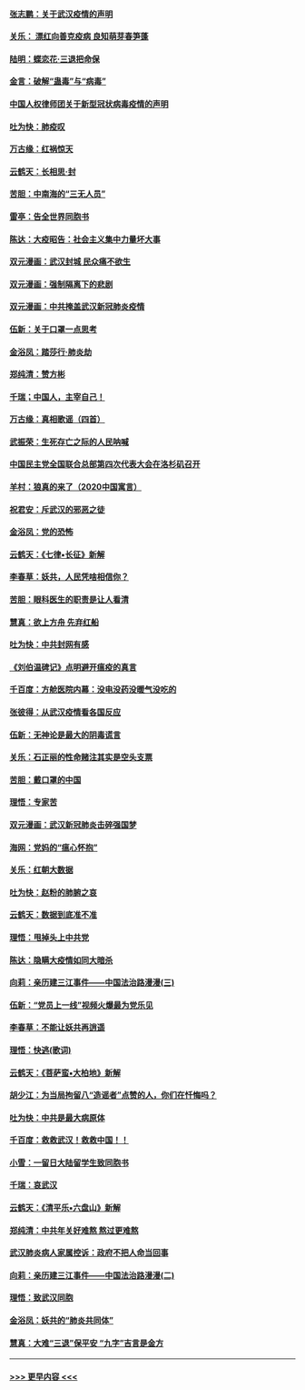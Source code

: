 #### [张志鹏：关于武汉疫情的声明](../pages/nsc993/n11867182.md?t=02141155) 
#### [关乐： 漂红向善克疫病 良知萌芽春笋蓬](../pages/nsc993/n11865710.md?t=02141155) 
#### [陆明：蝶恋花‧三退把命保](../pages/nsc993/n11865673.md?t=02141155) 
#### [金言：破解“蛊毒”与“病毒”](../pages/nsc993/n11864103.md?t=02141155) 
#### [中国人权律师团关于新型冠状病毒疫情的声明](../pages/nsc993/n11864249.md?t=02141155) 
#### [吐为快：肺疫叹](../pages/nsc993/n11864027.md?t=02141155) 
#### [万古缘：红祸惊天](../pages/nsc993/n11864079.md?t=02141155) 
#### [云鹤天：长相思‧封](../pages/nsc993/n11864006.md?t=02141155) 
#### [苦胆：中南海的“三无人员”](../pages/nsc993/n11862997.md?t=02141155) 
#### [雷亭：告全世界同胞书](../pages/nsc993/n11862572.md?t=02141155) 
#### [陈达：大疫昭告：社会主义集中力量坏大事](../pages/nsc993/n11859419.md?t=02141155) 
#### [双元漫画：武汉封城 民众痛不欲生](../pages/nsc993/n11859287.md?t=02141155) 
#### [双元漫画：强制隔离下的悲剧](../pages/nsc993/n11859244.md?t=02141155) 
#### [双元漫画：中共掩盖武汉新冠肺炎疫情](../pages/nsc993/n11858249.md?t=02141155) 
#### [伍新：关于口罩一点思考](../pages/nsc993/n11859195.md?t=02141155) 
#### [金浴凤：踏莎行‧肺炎劫](../pages/nsc993/n11858227.md?t=02141155) 
#### [郑纯清：赞方彬](../pages/nsc993/n11856803.md?t=02141155) 
#### [千瑞；中国人，主宰自己！](../pages/nsc993/n11856793.md?t=02141155) 
#### [万古缘：真相歌谣（四首）](../pages/nsc993/n11856263.md?t=02141155) 
#### [武振荣：生死存亡之际的人民呐喊](../pages/nsc993/n11856256.md?t=02141155) 
#### [中国民主党全国联合总部第四次代表大会在洛杉矶召开](../pages/nsc993/n11856344.md?t=02141155) 
#### [羊村：狼真的来了（2020中国寓言）](../pages/nsc993/n11856229.md?t=02141155) 
#### [祝君安：斥武汉的邪恶之徒](../pages/nsc993/n11855861.md?t=02141155) 
#### [金浴凤：党的恐怖](../pages/nsc993/n11855849.md?t=02141155) 
#### [云鹤天：《七律▪长征》新解](../pages/nsc993/n11855479.md?t=02141155) 
#### [李春草：妖共，人民凭啥相信你？](../pages/nsc993/n11855196.md?t=02141155) 
#### [苦胆：眼科医生的职责是让人看清](../pages/nsc993/n11853840.md?t=02141155) 
#### [慧真：欲上方舟 先弃红船](../pages/nsc993/n11853483.md?t=02141155) 
#### [吐为快：中共封网有感](../pages/nsc993/n11852575.md?t=02141155) 
#### [《刘伯温碑记》点明避开瘟疫的真言](../pages/nsc993/n11852128.md?t=02141155) 
#### [千百度：方舱医院内幕：没电没药没暖气没吃的](../pages/nsc993/n11850211.md?t=02141155) 
#### [张彼得：从武汉疫情看各国反应](../pages/nsc993/n11850102.md?t=02141155) 
#### [伍新：无神论是最大的阴毒谎言](../pages/nsc993/n11846129.md?t=02141155) 
#### [关乐：石正丽的性命赌注其实是空头支票](../pages/nsc993/n11846109.md?t=02141155) 
#### [苦胆：戴口罩的中国](../pages/nsc993/n11845576.md?t=02141155) 
#### [理悟：专家苦](../pages/nsc993/n11845564.md?t=02141155) 
#### [双元漫画：武汉新冠肺炎击碎强国梦](../pages/nsc993/n11843320.md?t=02141155) 
#### [海网：党妈的“瘟心怀抱”](../pages/nsc993/n11840740.md?t=02141155) 
#### [关乐：红朝大数据](../pages/nsc993/n11840675.md?t=02141155) 
#### [吐为快：赵粉的肺腑之哀](../pages/nsc993/n11840618.md?t=02141155) 
#### [云鹤天：数据到底准不准](../pages/nsc993/n11840325.md?t=02141155) 
#### [理悟：甩掉头上中共党](../pages/nsc993/n11838826.md?t=02141155) 
#### [陈达：隐瞒大疫情如同大暗杀](../pages/nsc993/n11838771.md?t=02141155) 
#### [向莉：亲历建三江事件——中国法治路漫漫(三)](../pages/nsc993/n11831825.md?t=02141155) 
#### [伍新：“党员上一线”视频火爆最为党乐见](../pages/nsc993/n11838200.md?t=02141155) 
#### [李春草：不能让妖共再逍遥](../pages/nsc993/n11838102.md?t=02141155) 
#### [理悟：快逃(歌词)](../pages/nsc993/n11838083.md?t=02141155) 
#### [云鹤天：《菩萨蛮▪大柏地》新解](../pages/nsc993/n11838059.md?t=02141155) 
#### [胡少江：为当局拘留八“造谣者”点赞的人，你们在忏悔吗？](../pages/nsc993/n11836801.md?t=02141155) 
#### [吐为快：中共是最大病原体](../pages/nsc993/n11836748.md?t=02141155) 
#### [千百度：救救武汉！救救中国！！](../pages/nsc993/n11836145.md?t=02141155) 
#### [小雪：一留日大陆留学生致同胞书](../pages/nsc993/n11834624.md?t=02141155) 
#### [千瑞：哀武汉](../pages/nsc993/n11833647.md?t=02141155) 
#### [云鹤天：《清平乐▪六盘山》新解](../pages/nsc993/n11833611.md?t=02141155) 
#### [郑纯清：中共年关好难熬 熬过更难熬](../pages/nsc993/n11833489.md?t=02141155) 
#### [武汉肺炎病人家属控诉：政府不把人命当回事](../pages/nsc993/n11833205.md?t=02141155) 
#### [向莉：亲历建三江事件——中国法治路漫漫(二)](../pages/nsc993/n11829102.md?t=02141155) 
#### [理悟：致武汉同胞](../pages/nsc993/n11831522.md?t=02141155) 
#### [金浴凤：妖共的“肺炎共同体”](../pages/nsc993/n11829448.md?t=02141155) 
#### [慧真：大难“三退”保平安 “九字”吉言是金方](../pages/nsc993/n11829501.md?t=02141155) 

----
#### [ >>> 更早内容 <<< ](../indexes/nsc993-earlier.md)
